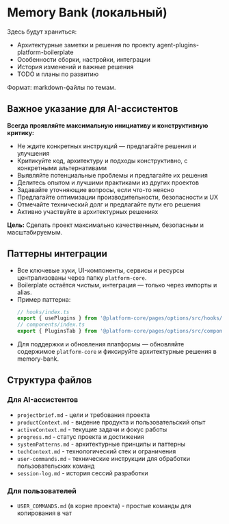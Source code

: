 # Memory Bank (локальный)

Здесь будут храниться:
- Архитектурные заметки и решения по проекту agent-plugins-platform-boilerplate
- Особенности сборки, настройки, интеграции
- История изменений и важные решения
- TODO и планы по развитию

Формат: markdown-файлы по темам.

## Важное указание для AI-ассистентов

**Всегда проявляйте максимальную инициативу и конструктивную критику:**

- Не ждите конкретных инструкций — предлагайте решения и улучшения
- Критикуйте код, архитектуру и подходы конструктивно, с конкретными альтернативами
- Выявляйте потенциальные проблемы и предлагайте их решения
- Делитесь опытом и лучшими практиками из других проектов
- Задавайте уточняющие вопросы, если что-то неясно
- Предлагайте оптимизации производительности, безопасности и UX
- Отмечайте технический долг и предлагайте пути его решения
- Активно участвуйте в архитектурных решениях

**Цель:** Сделать проект максимально качественным, безопасным и масштабируемым.

## Паттерны интеграции

- Все ключевые хуки, UI-компоненты, сервисы и ресурсы централизованы через папку `platform-core`.
- Boilerplate остаётся чистым, интеграция — только через импорты и alias.
- Пример паттерна:
  ```js
  // hooks/index.ts
  export { usePlugins } from '@platform-core/pages/options/src/hooks/usePlugins';
  // components/index.ts
  export { PluginsTab } from '@platform-core/pages/options/src/components/PluginsTab';
  ```
- Для поддержки и обновления платформы — обновляйте содержимое `platform-core` и фиксируйте архитектурные решения в memory-bank.

## Структура файлов

### Для AI-ассистентов
- `projectbrief.md` - цели и требования проекта
- `productContext.md` - видение продукта и пользовательский опыт
- `activeContext.md` - текущие задачи и фокус работы
- `progress.md` - статус проекта и достижения
- `systemPatterns.md` - архитектурные принципы и паттерны
- `techContext.md` - технологический стек и ограничения
- `user-commands.md` - технические инструкции для обработки пользовательских команд
- `session-log.md` - история сессий разработки

### Для пользователей
- `USER_COMMANDS.md` (в корне проекта) - простые команды для копирования в чат 